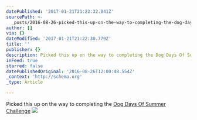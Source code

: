 ```yaml
---
datePublished: '2017-01-21T21:22:32.041Z'
sourcePath: >-
  _posts/2016-08-26-picked-this-up-on-the-way-to-completing-the-dog-days-of-summ.md
author: []
via: {}
dateModified: '2017-01-21T21:22:30.779Z'
title: ''
publisher: {}
description: Picked this up on the way to completing the Dog Days Of Summer Challenge
inFeed: true
starred: false
datePublishedOriginal: '2016-08-26T12:00:48.554Z'
_context: 'http://schema.org'
_type: Article

---
```

Picked this up on the way to completing the [Dog Days Of Summer Challenge][0]
![](https://the-grid-user-content.s3-us-west-2.amazonaws.com/9c434b27-a128-4371-8275-46cff52f0844.png)

[0]: http://log.concept2.com/challenges/dog-days "Dog Days Of Summer Challenge"